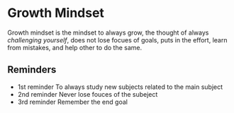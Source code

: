 # Growth Mindset

Growth mindset is the mindset to always grow, the thought of always _challenging yourself_, does not lose focues of goals, puts in the effort, learn from mistakes, and help other to do the same.
## Reminders
- 1st reminder To always study new subjects related to the main subject
- 2nd reminder Never lose fouces of the subeject
- 3rd reminder Remember the end goal
